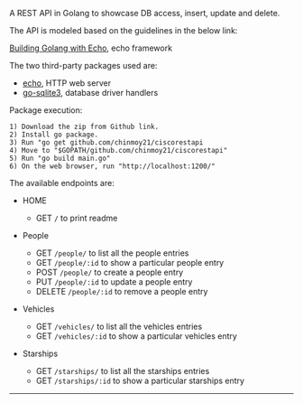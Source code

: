 A REST API in Golang to showcase DB access, insert, update and delete.

The API is modeled based on the guidelines in the below link:

[Building Golang with Echo](https://medium.com/@kyawmyintthein/building-golang-restful-api-with-echo-framework-1-422abc78e3a7), echo framework

The two third-party packages used are:
- [echo](https://echo.labstack.com/), HTTP web server
- [go-sqlite3](https://github.com/mattn/go-sqlite3), database driver handlers

Package execution:

    1) Download the zip from Github link.
    2) Install go package.
    3) Run "go get github.com/chinmoy21/ciscorestapi
    4) Move to "$GOPATH/github.com/chinmoy21/ciscorestapi"
    5) Run "go build main.go"
    6) On the web browser, run "http://localhost:1200/"

The available endpoints are:

- HOME
  - GET `/`  to print readme

- People
  - GET `/people/` to list all the people entries
  - GET `/people/:id` to show a particular people entry
  - POST `/people/` to create a people entry
  - PUT `/people/:id` to update a people entry
  - DELETE `/people/:id` to remove a people entry

- Vehicles
  - GET `/vehicles/` to list all the vehicles entries
  - GET `/vehicles/:id` to show a particular vehicles entry

- Starships
  - GET `/starships/` to list all the starships entries
  - GET `/starships/:id` to show a particular starships entry

---



